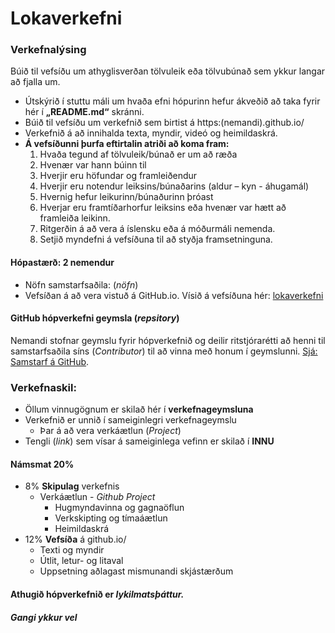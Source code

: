 # Lokaverkefni

### Verkefnalýsing
Búið til vefsíðu um athyglisverðan tölvuleik eða tölvubúnað sem ykkur langar að fjalla um.

*	Útskýrið í stuttu máli um hvaða efni hópurinn hefur ákveðið að taka fyrir hér í **„README.md“** skránni. 
*	Búið til vefsíðu um verkefnið sem birtist á https:(nemandi).github.io/
*	Verkefnið á að innihalda texta, myndir, videó og heimildaskrá.
*	**Á vefsíðunni þurfa eftirtalin atriði að koma fram:**
	1.	Hvaða tegund af tölvuleik/búnað er um að ræða
	2.	Hvenær var hann búinn til 
	3.	Hverjir eru höfundar og framleiðendur
	4.	Hverjir eru notendur leiksins/búnaðarins (aldur – kyn - áhugamál)
	5.	Hvernig hefur leikurinn/búnaðurinn þróast
	6.	Hverjar eru framtíðarhorfur leiksins eða hvenær var hætt að framleiða leikinn.
	7.	Ritgerðin á að vera á íslensku eða á móðurmáli nemenda.
	8.	Setjið myndefni á vefsíðuna til að styðja framsetninguna.

#### Hópastærð: 2 nemendur

* Nöfn samstarfsaðila: (_nöfn_)
* Vefsíðan á að vera vistuð á GitHub.io. Vísið á vefsíðuna hér: [lokaverkefni](https//user.github.io/lokaverkefni)

#### GitHub hópverkefni geymsla (_repsitory_)
Nemandi stofnar geymslu fyrir hópverkefnið og deilir ritstjórarétti að henni til samstarfsaðila síns (_Contributor_) til að vinna með honum í geymslunni. [Sjá: Samstarf á GitHub](https://lab.github.com/).   

### Verkefnaskil:

*	Öllum vinnugögnum er skilað hér í **verkefnageymsluna**
*	Verkefnið er unnið í sameiginlegri verkefnageymslu
	* Þar á að vera verkáætlun (_Project_)    
*	Tengli (_link_) sem vísar á sameiginlega vefinn er skilað í **INNU** 

#### Námsmat 20%  

*	8%  **Skipulag** verkefnis
	*	Verkáætlun - _Github Project_ 
		* 	Hugmyndavinna og gagnaöflun
		*	Verkskipting og tímaáætlun
		*	Heimildaskrá
*	12%  **Vefsíða** á github.io/
	*	Texti og myndir
	*	Útlit, letur- og litaval
	*	Uppsetning aðlagast mismunandi skjástærðum

#### Athugið hópverkefnið er _lykilmatsþáttur._

#### _Gangi ykkur vel_